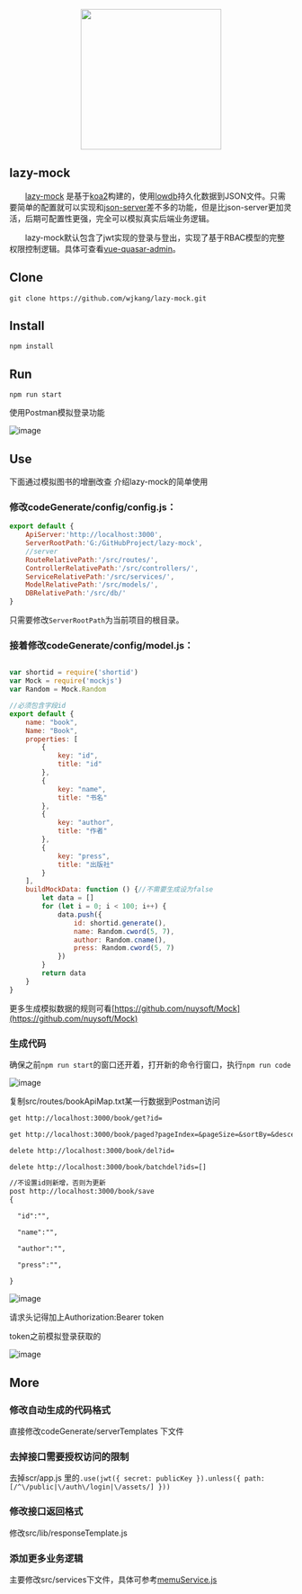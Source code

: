 <p align="center">
    <a href="https://github.com/wjkang/lazy-mock">
        <img width="250" src="https://raw.githubusercontent.com/wjkang/lazy-mock/master/screenshot/1.jpg">
    </a>
</p>

## lazy-mock
&emsp;&emsp;[lazy-mock](https://github.com/wjkang/lazy-mock) 是基于[koa2](https://github.com/koajs/koa)构建的，使用[lowdb](https://github.com/typicode/lowdb)持久化数据到JSON文件。只需要简单的配置就可以实现和[json-server](https://github.com/typicode/json-server)差不多的功能，但是比json-server更加灵活，后期可配置性更强，完全可以模拟真实后端业务逻辑。

&emsp;&emsp;lazy-mock默认包含了jwt实现的登录与登出，实现了基于RBAC模型的完整权限控制逻辑。具体可查看[vue-quasar-admin](https://github.com/wjkang/vue-quasar-admin)。

## Clone
```bush
git clone https://github.com/wjkang/lazy-mock.git
```

## Install
```bush
npm install
```
## Run
```bush
npm run start
```

使用Postman模拟登录功能

![image](https://raw.githubusercontent.com/wjkang/lazy-mock/master/screenshot/2.jpg)

## Use

下面通过模拟图书的增删改查 介绍lazy-mock的简单使用

### 修改codeGenerate/config/config.js：

```js
export default {
    ApiServer:'http://localhost:3000',
    ServerRootPath:'G:/GitHubProject/lazy-mock',
    //server
    RouteRelativePath:'/src/routes/',
    ControllerRelativePath:'/src/controllers/',
    ServiceRelativePath:'/src/services/',
    ModelRelativePath:'/src/models/',
    DBRelativePath:'/src/db/'
}
```
只需要修改``ServerRootPath``为当前项目的根目录。



### 接着修改codeGenerate/config/model.js：
```js

var shortid = require('shortid')
var Mock = require('mockjs')
var Random = Mock.Random

//必须包含字段id
export default {
    name: "book",
    Name: "Book",
    properties: [
        {
            key: "id",
            title: "id"
        },
        {
            key: "name",
            title: "书名"
        },
        {
            key: "author",
            title: "作者"
        },
        {
            key: "press",
            title: "出版社"
        }
    ],
    buildMockData: function () {//不需要生成设为false
        let data = []
        for (let i = 0; i < 100; i++) {
            data.push({
                id: shortid.generate(),
                name: Random.cword(5, 7),
                author: Random.cname(),
                press: Random.cword(5, 7)
            })
        }
        return data
    }
}

```
更多生成模拟数据的规则可看[https://github.com/nuysoft/Mock](https://github.com/nuysoft/Mock)

### 生成代码

 确保之前``npm run start``的窗口还开着，打开新的命令行窗口，执行``npm run code``

 ![image](https://raw.githubusercontent.com/wjkang/lazy-mock/master/screenshot/3.jpg)

 复制src/routes/bookApiMap.txt某一行数据到Postman访问

 ```txt
get http://localhost:3000/book/get?id=
 ```
 ```txt
get http://localhost:3000/book/paged?pageIndex=&pageSize=&sortBy=&descending=&id=&name=&author=&press=
 ```
 ```txt
delete http://localhost:3000/book/del?id=
 ```
 ```txt
delete http://localhost:3000/book/batchdel?ids=[]
 ```
 ```txt
 //不设置id则新增，否则为更新
post http://localhost:3000/book/save
{

   "id":"",

   "name":"",

   "author":"",

   "press":"",
  
}
 ```
![image](https://raw.githubusercontent.com/wjkang/lazy-mock/master/screenshot/4.jpg)

 请求头记得加上Authorization:Bearer token

 token之前模拟登录获取的

 ![image](https://raw.githubusercontent.com/wjkang/lazy-mock/master/screenshot/5.jpg)

 ## More

 ### 修改自动生成的代码格式

直接修改codeGenerate/serverTemplates 下文件

### 去掉接口需要授权访问的限制

去掉scr/app.js 里的``.use(jwt({ secret: publicKey }).unless({ path: [/^\/public|\/auth\/login|\/assets/] }))``

### 修改接口返回格式

修改src/lib/responseTemplate.js

### 添加更多业务逻辑

主要修改src/services下文件，具体可参考[memuService.js](https://github.com/wjkang/lazy-mock/blob/master/src/services/memuService.js)











